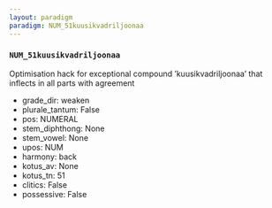 ```yaml
---
layout: paradigm
paradigm: NUM_51kuusikvadriljoonaa
---
```

### ` NUM_51kuusikvadriljoonaa `

Optimisation hack for exceptional compound ’kuusikvadriljoonaa’ that inflects in all parts with agreement
* grade_dir: weaken
* plurale_tantum: False
* pos: NUMERAL
* stem_diphthong: None
* stem_vowel: None
* upos: NUM
* harmony: back
* kotus_av: None
* kotus_tn: 51
* clitics: False
* possessive: False
